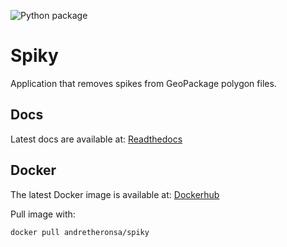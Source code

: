 ![Python package](https://github.com/andretheronsa/spiky/workflows/Python%20package/badge.svg)

# Spiky
Application that removes spikes from GeoPackage polygon files.

## Docs
Latest docs are available at: [Readthedocs](https://spiky.readthedocs.io/en/latest/?)

## Docker
The latest Docker image is available at: [Dockerhub](https://hub.docker.com/repository/docker/andretheronsa/spiky)

Pull image with:

```shell
docker pull andretheronsa/spiky
```
